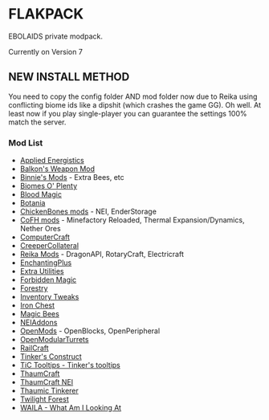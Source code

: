 FLAKPACK
==========
EBOLAIDS private modpack.

Currently on Version 7

## NEW INSTALL METHOD

You need to copy the config folder AND mod folder now due to Reika using conflicting biome ids like a dipshit (which crashes the game GG). Oh well. At least now if you play single-player you can guarantee the settings 100% match the server.

### Mod List
- [Applied Energistics](http://ae-mod.info/)
- [Balkon's Weapon Mod](http://www.minecraftforum.net/forums/mapping-and-modding/minecraft-mods/1272627-balkons-weaponmod-v1-14)
- [Binnie's Mods](http://minecraft.curseforge.com/mc-mods/223525-binnies-mods) - Extra Bees, etc
- [Biomes O' Plenty](http://www.minecraftforum.net/forums/mapping-and-modding/minecraft-mods/1286162-biomes-o-plenty-over-75-new-biomes-plants-and-more)
- [Blood Magic](http://www.minecraftforum.net/forums/mapping-and-modding/minecraft-mods/1290532-1-7-10-2-1-6-4-blood-magic-v1-3-1-7-updated-mar-4)
- [Botania](http://botaniamod.net/index.php)
- [ChickenBones mods](http://chickenbones.net/Pages/links.html) - NEI, EnderStorage
- [CoFH mods](http://teamcofh.com/) - Minefactory Reloaded, Thermal Expansion/Dynamics, Nether Ores
- [ComputerCraft](http://www.computercraft.info/)
- [CreeperCollateral](http://www.minecraftforum.net/forums/mapping-and-modding/minecraft-mods/2196459-1-7-10-inpure-projects-denoflions-mods)
- [Reika Mods](http://www.minecraftforum.net/forums/mapping-and-modding/minecraft-mods/1291655-reikas-mods-tech-worldgen-civilization-and-more) - DragonAPI, RotaryCraft, Electricraft
- [EnchantingPlus](http://www.minecraftforum.net/forums/mapping-and-modding/minecraft-mods/1286469-enchanting-plus)
- [Extra Utilities](http://www.minecraftforum.net/forums/mapping-and-modding/minecraft-mods/wip-mods/1443963-extra-utilities-v1-1-0k)
- [Forbidden Magic](http://www.minecraftforum.net/forums/mapping-and-modding/minecraft-mods/wip-mods/1445828-tc4-addon-forbidden-magic-v0-562-prerelease)
- [Forestry](http://forestry.sengir.net/wiki.new/doku.php)
- [Inventory Tweaks](https://inventory-tweaks.readthedocs.org/en/latest/)
- [Iron Chest](http://www.minecraftforum.net/forums/mapping-and-modding/minecraft-mods/1280827-1-5-and-up-forge-universal-ironchests-5-0)
- [Magic Bees](http://www.minecraftforum.net/forums/mapping-and-modding/minecraft-mods/1287405-magic-bees-magic-themed-bees-for-forestry-the)
- [NEIAddons](http://bdew.net/neiaddons/)
- [OpenMods](http://openmods.info/) - OpenBlocks, OpenPeripheral
- [OpenModularTurrets](http://www.curse.com/mc-mods/minecraft/224663-openmodularturrets)
- [RailCraft](http://www.railcraft.info/)
- [Tinker's Construct](http://www.minecraftforum.net/forums/mapping-and-modding/minecraft-mods/2218638-tinkers-construct)
- [TiC Tooltips - Tinker's tooltips](http://www.minecraftforum.net/forums/mapping-and-modding/minecraft-mods/1294501-tic-tooltips-in-game-tinkers-construct-tool)
- [ThaumCraft](http://www.minecraftforum.net/forums/mapping-and-modding/minecraft-mods/1292130-thaumcraft-4-2-3-5-updated-2015-2-17)
- [ThaumCraft NEI](http://www.curse.com/mc-mods/minecraft/225095-thaumcraft-nei-plugin#t1:description)
- [Thaumic Tinkerer](http://www.minecraftforum.net/forums/mapping-and-modding/minecraft-mods/1289299-thaumic-tinkerer-thaumcraft-addon-evolve-knowledge)
- [Twilight Forest](http://www.minecraftforum.net/forums/mapping-and-modding/minecraft-mods/1276258-the-twilight-forest-v2-3-5-wrecking-block)
- [WAILA - What Am I Looking At](http://www.minecraftforum.net/forums/mapping-and-modding/minecraft-mods/1289765-waila-1-5-7-for-1-7-10-1-6-0-for-1-8-1)
